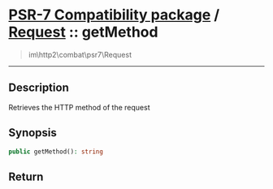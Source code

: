# [PSR-7 Compatibility package](combat.md) / [Request](combat-Request.md) :: getMethod
 > im\http2\combat\psr7\Request
____

## Description
Retrieves the HTTP method of the request

## Synopsis
```php
public getMethod(): string
```

## Return

